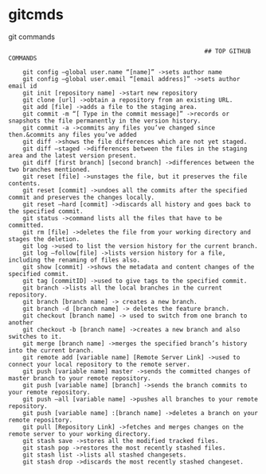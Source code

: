 # gitcmds
git commands



                                                           ## TOP GITHUB COMMANDS

        git config –global user.name “[name]” ->sets author name
        git config –global user.email “[email address]” ->sets author email id
        git init [repository name] ->start new repository
        git clone [url] ->obtain a repository from an existing URL.
        git add [file] ->adds a file to the staging area.
        git commit -m “[ Type in the commit message]” ->records or snapshots the file permanently in the version history.
        git commit -a ->commits any files you’ve changed since then.&commits any files you’ve added
        git diff ->shows the file differences which are not yet staged.
        git diff –staged ->differences between the files in the staging area and the latest version present.
        git diff [first branch] [second branch] ->differences between the two branches mentioned.
        git reset [file] ->unstages the file, but it preserves the file contents.
        git reset [commit] ->undoes all the commits after the specified commit and preserves the changes locally.
        git reset –hard [commit] ->discards all history and goes back to the specified commit.
        git status ->command lists all the files that have to be committed.
        git rm [file] ->deletes the file from your working directory and stages the deletion.
        git log ->used to list the version history for the current branch.
        git log –follow[file] ->lists version history for a file, including the renaming of files also.
        git show [commit] ->shows the metadata and content changes of the specified commit.
        git tag [commitID] ->used to give tags to the specified commit.
        git branch ->lists all the local branches in the current repository.
        git branch [branch name] -> creates a new branch.
        git branch -d [branch name] -> deletes the feature branch.
        git checkout [branch name] -> used to switch from one branch to another
        git checkout -b [branch name] ->creates a new branch and also switches to it.
        git merge [branch name] ->merges the specified branch’s history into the current branch.
        git remote add [variable name] [Remote Server Link] ->used to connect your local repository to the remote server.
        git push [variable name] master ->sends the committed changes of master branch to your remote repository.
        git push [variable name] [branch] ->sends the branch commits to your remote repository.
        git push –all [variable name] ->pushes all branches to your remote repository.
        git push [variable name] :[branch name] ->deletes a branch on your remote repository.
        git pull [Repository Link] ->fetches and merges changes on the remote server to your working directory.
        git stash save ->stores all the modified tracked files.
        git stash pop ->restores the most recently stashed files.
        git stash list ->lists all stashed changesets.
        git stash drop ->discards the most recently stashed changeset.

